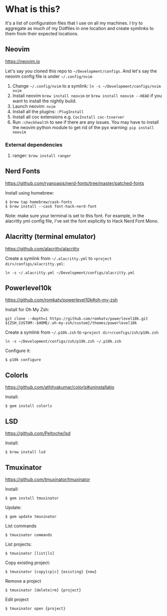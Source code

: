 # What is this?

It's a list of configuration files that I use on all my machines. I try to aggregate as much of my Dotfiles in one location and create symlinks to them from their expected locations.

## Neovim

https://neovim.io

Let's say you cloned this repo to `~/Development/configs`.
And let's say the neovim config file is under `~/.config/nvim`

1. Change `~/.config/nvim` to a symlink: `ln -s ~/Development/configs/nvim nvim`
1. Install neovim `brew install neovim` or `brew install neovim --HEAD` if you want to  install the nightly build.
1. Launch neovim: `nvim`
1. Install all the plugins: `:PlugInstall`
1. Install all coc extensions e.g. `CocInstall coc-tsserver`
1. Run `:checkhealth` to see if there are any issues.  You may have to install the neovim python module to get rid of the pyx warning: `pip install neovim`

### External dependencies

1. ranger: `brew install ranger`

## Nerd Fonts

https://github.com/ryanoasis/nerd-fonts/tree/master/patched-fonts

Install using homebrew:
```
$ brew tap homebrew/cask-fonts
$ brew install --cask font-hack-nerd-font
```

Note: make sure your terminal is set to this font.  For example, in the alacritty.yml config file, I've set the font explicitly to Hack Nerd Font Mono.

## Alacritty (terminal emulator)

https://github.com/alacritty/alacritty

Create a symlink from `~/.alacritty.yml` to `<project dir>/configs/alacritty.yml`:
```
ln -s ~/.alacritty.yml ~/Development/configs/alacritty.yml
```

## Powerlevel10k

https://github.com/romkatv/powerlevel10k#oh-my-zsh

Install for Oh My Zsh:
```
git clone --depth=1 https://github.com/romkatv/powerlevel10k.git ${ZSH_CUSTOM:-$HOME/.oh-my-zsh/custom}/themes/powerlevel10k
```

Create a symlink from `~/.p10k.zsh` to `<project dir>/configs/zsh/p10k.zsh`
```
ln -s ~/Development/configs/zsh/p10k.zsh ~/.p10k.zsh
```

Configure it:
```
$ p10k configure
```

## Colorls

https://github.com/athityakumar/colorls#uninstallatio

Install:
```
$ gem install colorls
```

## LSD

https://github.com/Peltoche/lsd

Install:
```
$ brew install lsd
```

## Tmuxinator

https://github.com/tmuxinator/tmuxinator

Install:
```
$ gem install tmuxinator
```

Update:
```
$ gem update tmuxinator
```

List commands
```
$ tmuxinator commands
```

List projects:
```
$ tmuxinator [list|ls]
```

Copy existing project:
```
$ tmuxinator [copy|cp|c] {existing} {new}
```

Remove a project
```
$ tmuxinator [delete|rm] {project}
```

Edit project
```
$ tmuxinator open {project}
```

